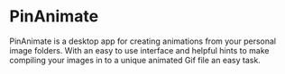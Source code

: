 # PinAnimate
PinAnimate is a desktop app for creating animations from your personal image folders. With an easy to use interface and helpful hints to make compiling your images in to a unique animated Gif file an easy task.
